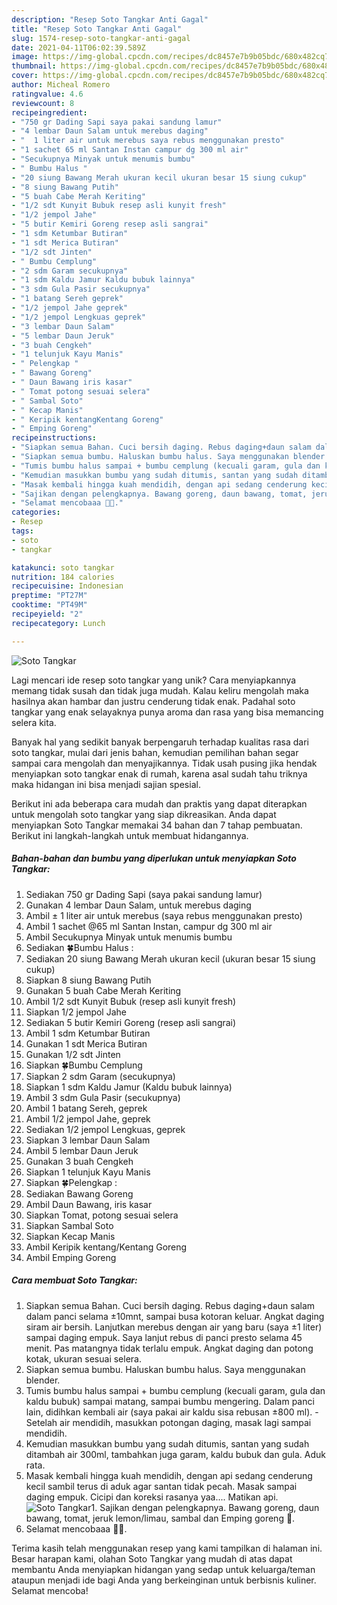 ```yaml
---
description: "Resep Soto Tangkar Anti Gagal"
title: "Resep Soto Tangkar Anti Gagal"
slug: 1574-resep-soto-tangkar-anti-gagal
date: 2021-04-11T06:02:39.589Z
image: https://img-global.cpcdn.com/recipes/dc8457e7b9b05bdc/680x482cq70/soto-tangkar-foto-resep-utama.jpg
thumbnail: https://img-global.cpcdn.com/recipes/dc8457e7b9b05bdc/680x482cq70/soto-tangkar-foto-resep-utama.jpg
cover: https://img-global.cpcdn.com/recipes/dc8457e7b9b05bdc/680x482cq70/soto-tangkar-foto-resep-utama.jpg
author: Micheal Romero
ratingvalue: 4.6
reviewcount: 8
recipeingredient:
- "750 gr Dading Sapi saya pakai sandung lamur"
- "4 lembar Daun Salam untuk merebus daging"
- "  1 liter air untuk merebus saya rebus menggunakan presto"
- "1 sachet 65 ml Santan Instan campur dg 300 ml air"
- "Secukupnya Minyak untuk menumis bumbu"
- " Bumbu Halus "
- "20 siung Bawang Merah ukuran kecil ukuran besar 15 siung cukup"
- "8 siung Bawang Putih"
- "5 buah Cabe Merah Keriting"
- "1/2 sdt Kunyit Bubuk resep asli kunyit fresh"
- "1/2 jempol Jahe"
- "5 butir Kemiri Goreng resep asli sangrai"
- "1 sdm Ketumbar Butiran"
- "1 sdt Merica Butiran"
- "1/2 sdt Jinten"
- " Bumbu Cemplung"
- "2 sdm Garam secukupnya"
- "1 sdm Kaldu Jamur Kaldu bubuk lainnya"
- "3 sdm Gula Pasir secukupnya"
- "1 batang Sereh geprek"
- "1/2 jempol Jahe geprek"
- "1/2 jempol Lengkuas geprek"
- "3 lembar Daun Salam"
- "5 lembar Daun Jeruk"
- "3 buah Cengkeh"
- "1 telunjuk Kayu Manis"
- " Pelengkap "
- " Bawang Goreng"
- " Daun Bawang iris kasar"
- " Tomat potong sesuai selera"
- " Sambal Soto"
- " Kecap Manis"
- " Keripik kentangKentang Goreng"
- " Emping Goreng"
recipeinstructions:
- "Siapkan semua Bahan. Cuci bersih daging. Rebus daging+daun salam dalam panci selama ±10mnt, sampai busa kotoran keluar. Angkat daging siram air bersih. Lanjutkan merebus dengan air yang baru (saya ±1 liter) sampai daging empuk. Saya lanjut rebus di panci presto selama 45 menit. Pas matangnya tidak terlalu empuk. Angkat daging dan potong kotak, ukuran sesuai selera."
- "Siapkan semua bumbu. Haluskan bumbu halus. Saya menggunakan blender."
- "Tumis bumbu halus sampai + bumbu cemplung (kecuali garam, gula dan kaldu bubuk) sampai matang, sampai bumbu mengering. Dalam panci lain, didihkan kembali air (saya pakai air kaldu sisa rebusan ±800 ml).  Setelah air mendidih, masukkan potongan daging, masak lagi sampai mendidih."
- "Kemudian masukkan bumbu yang sudah ditumis, santan yang sudah ditambah air 300ml, tambahkan juga garam, kaldu bubuk dan gula. Aduk rata."
- "Masak kembali hingga kuah mendidih, dengan api sedang cenderung kecil sambil terus di aduk agar santan tidak pecah. Masak sampai daging empuk. Cicipi dan koreksi rasanya yaa.... Matikan api."
- "Sajikan dengan pelengkapnya. Bawang goreng, daun bawang, tomat, jeruk lemon/limau, sambal dan Emping goreng 🤩."
- "Selamat mencobaaa 🤗🥰."
categories:
- Resep
tags:
- soto
- tangkar

katakunci: soto tangkar 
nutrition: 184 calories
recipecuisine: Indonesian
preptime: "PT27M"
cooktime: "PT49M"
recipeyield: "2"
recipecategory: Lunch

---
```



![Soto Tangkar](https://img-global.cpcdn.com/recipes/dc8457e7b9b05bdc/680x482cq70/soto-tangkar-foto-resep-utama.jpg)

Lagi mencari ide resep soto tangkar yang unik? Cara menyiapkannya memang tidak susah dan tidak juga mudah. Kalau keliru mengolah maka hasilnya akan hambar dan justru cenderung tidak enak. Padahal soto tangkar yang enak selayaknya punya aroma dan rasa yang bisa memancing selera kita.



Banyak hal yang sedikit banyak berpengaruh terhadap kualitas rasa dari soto tangkar, mulai dari jenis bahan, kemudian pemilihan bahan segar sampai cara mengolah dan menyajikannya. Tidak usah pusing jika hendak menyiapkan soto tangkar enak di rumah, karena asal sudah tahu triknya maka hidangan ini bisa menjadi sajian spesial.


Berikut ini ada beberapa cara mudah dan praktis yang dapat diterapkan untuk mengolah soto tangkar yang siap dikreasikan. Anda dapat menyiapkan Soto Tangkar memakai 34 bahan dan 7 tahap pembuatan. Berikut ini langkah-langkah untuk membuat hidangannya.

<!--inarticleads1-->

##### Bahan-bahan dan bumbu yang diperlukan untuk menyiapkan Soto Tangkar:

1. Sediakan 750 gr Dading Sapi (saya pakai sandung lamur)
1. Gunakan 4 lembar Daun Salam, untuk merebus daging
1. Ambil  ± 1 liter air untuk merebus (saya rebus menggunakan presto)
1. Ambil 1 sachet @65 ml Santan Instan, campur dg 300 ml air
1. Ambil Secukupnya Minyak untuk menumis bumbu
1. Sediakan  🍀Bumbu Halus :
1. Sediakan 20 siung Bawang Merah ukuran kecil (ukuran besar 15 siung cukup)
1. Siapkan 8 siung Bawang Putih
1. Gunakan 5 buah Cabe Merah Keriting
1. Ambil 1/2 sdt Kunyit Bubuk (resep asli kunyit fresh)
1. Siapkan 1/2 jempol Jahe
1. Sediakan 5 butir Kemiri Goreng (resep asli sangrai)
1. Ambil 1 sdm Ketumbar Butiran
1. Gunakan 1 sdt Merica Butiran
1. Gunakan 1/2 sdt Jinten
1. Siapkan  🍀Bumbu Cemplung
1. Siapkan 2 sdm Garam (secukupnya)
1. Siapkan 1 sdm Kaldu Jamur (Kaldu bubuk lainnya)
1. Ambil 3 sdm Gula Pasir (secukupnya)
1. Ambil 1 batang Sereh, geprek
1. Ambil 1/2 jempol Jahe, geprek
1. Sediakan 1/2 jempol Lengkuas, geprek
1. Siapkan 3 lembar Daun Salam
1. Ambil 5 lembar Daun Jeruk
1. Gunakan 3 buah Cengkeh
1. Siapkan 1 telunjuk Kayu Manis
1. Siapkan  🍀Pelengkap :
1. Sediakan  Bawang Goreng
1. Ambil  Daun Bawang, iris kasar
1. Siapkan  Tomat, potong sesuai selera
1. Siapkan  Sambal Soto
1. Siapkan  Kecap Manis
1. Ambil  Keripik kentang/Kentang Goreng
1. Ambil  Emping Goreng




<!--inarticleads2-->

##### Cara membuat Soto Tangkar:

1. Siapkan semua Bahan. Cuci bersih daging. Rebus daging+daun salam dalam panci selama ±10mnt, sampai busa kotoran keluar. Angkat daging siram air bersih. Lanjutkan merebus dengan air yang baru (saya ±1 liter) sampai daging empuk. Saya lanjut rebus di panci presto selama 45 menit. Pas matangnya tidak terlalu empuk. Angkat daging dan potong kotak, ukuran sesuai selera.
1. Siapkan semua bumbu. Haluskan bumbu halus. Saya menggunakan blender.
1. Tumis bumbu halus sampai + bumbu cemplung (kecuali garam, gula dan kaldu bubuk) sampai matang, sampai bumbu mengering. Dalam panci lain, didihkan kembali air (saya pakai air kaldu sisa rebusan ±800 ml).  - Setelah air mendidih, masukkan potongan daging, masak lagi sampai mendidih.
1. Kemudian masukkan bumbu yang sudah ditumis, santan yang sudah ditambah air 300ml, tambahkan juga garam, kaldu bubuk dan gula. Aduk rata.
1. Masak kembali hingga kuah mendidih, dengan api sedang cenderung kecil sambil terus di aduk agar santan tidak pecah. Masak sampai daging empuk. Cicipi dan koreksi rasanya yaa.... Matikan api.
<img src="//assets-global.cpcdn.com/assets/icons/button_play-2c75c40dde080a61004c1f40b05d8f140eaff45d7e9e6481dc71c63d2e7c4909.png" alt="Soto Tangkar">1. Sajikan dengan pelengkapnya. Bawang goreng, daun bawang, tomat, jeruk lemon/limau, sambal dan Emping goreng 🤩.
1. Selamat mencobaaa 🤗🥰.




Terima kasih telah menggunakan resep yang kami tampilkan di halaman ini. Besar harapan kami, olahan Soto Tangkar yang mudah di atas dapat membantu Anda menyiapkan hidangan yang sedap untuk keluarga/teman ataupun menjadi ide bagi Anda yang berkeinginan untuk berbisnis kuliner. Selamat mencoba!
